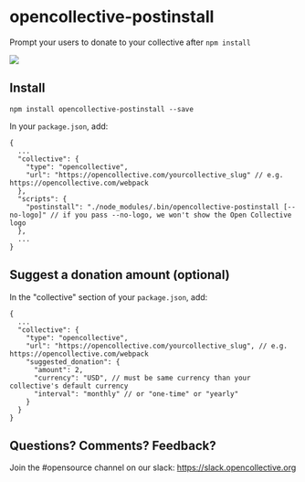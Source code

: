 # opencollective-postinstall
Prompt your users to donate to your collective after `npm install`

![](https://cl.ly/323M3x2Y1J3E/Screen%20Shot%202017-02-22%20at%202.03.58%20AM.png)

## Install

    npm install opencollective-postinstall --save

In your `package.json`, add:

    {
      ...
      "collective": {
        "type": "opencollective",
        "url": "https://opencollective.com/yourcollective_slug" // e.g. https://opencollective.com/webpack
      },
      "scripts": {
        "postinstall": "./node_modules/.bin/opencollective-postinstall [--no-logo]" // if you pass --no-logo, we won't show the Open Collective logo
      },
      ...
    }

## Suggest a donation amount (optional)

In the "collective" section of your `package.json`, add: 

    {
      ...
      "collective": {
        "type": "opencollective",
        "url": "https://opencollective.com/yourcollective_slug", // e.g. https://opencollective.com/webpack
        "suggested_donation": {
          "amount": 2,
          "currency": "USD", // must be same currency than your collective's default currency
          "interval": "monthly" // or "one-time" or "yearly"
        }
      }
    }

## Questions? Comments? Feedback?

Join the #opensource channel on our slack: https://slack.opencollective.org

